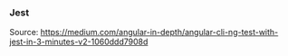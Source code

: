 ### Jest
Source: https://medium.com/angular-in-depth/angular-cli-ng-test-with-jest-in-3-minutes-v2-1060ddd7908d
